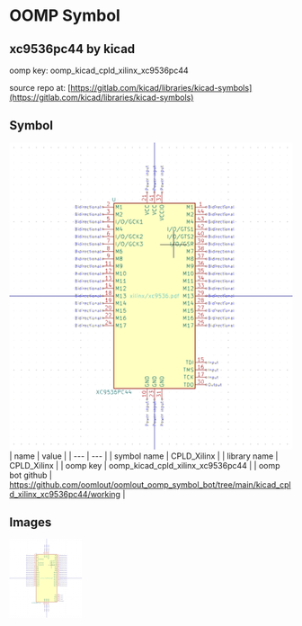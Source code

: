 # OOMP Symbol  
## xc9536pc44  by kicad  
  
oomp key: oomp_kicad_cpld_xilinx_xc9536pc44  
  
source repo at: [https://gitlab.com/kicad/libraries/kicad-symbols](https://gitlab.com/kicad/libraries/kicad-symbols)  
## Symbol  
  
[![working.png](working_600.png)](working.png)  
| name | value | 
| --- | --- | 
| symbol name | CPLD_Xilinx | 
| library name | CPLD_Xilinx | 
| oomp key | oomp_kicad_cpld_xilinx_xc9536pc44 | 
| oomp bot github | https://github.com/oomlout/oomlout_oomp_symbol_bot/tree/main/kicad_cpld_xilinx_xc9536pc44/working | 
## Images  
  
[![working.png](working_140.png)](working.png)  
